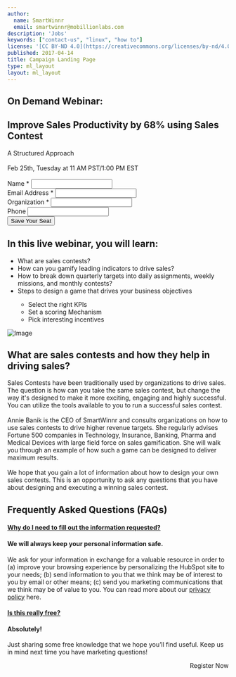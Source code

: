 ```yaml
---
author:
  name: SmartWinnr
  email: smartwinnr@mobillionlabs.com
description: 'Jobs'
keywords: ["contact-us", "linux", "how to"]
license: '[CC BY-ND 4.0](https://creativecommons.org/licenses/by-nd/4.0)'
published: 2017-04-14
title: Campaign Landing Page
type: ml_layout
layout: ml_layout
---
```


<section class="">
  <div class="ml-homepage-first-section padding50">
    <div class="row ml-margin0 ml_div_contents_in_center">
      <div class="col-lg-6 col-md-6 col-sm-12 col-xs-12">
        <h1>On Demand Webinar:</h1>
        <h1>Improve Sales Productivity by 68% using Sales Contest</h1>
        <div class="ml-font20">A Structured Approach</div></br>
        <div class="ml-subtext">Feb 25th, Tuesday at 11 AM PST/1:00 PM EST</div></br>
      </div>
      <div class="col-lg-6 col-md-6 col-sm-12 col-xs-12 padding0 ml-margin0 ml_zindex1">
        <!-- Begin Mailchimp Signup Form -->
        <link href="//cdn-images.mailchimp.com/embedcode/classic-10_7.css" rel="stylesheet" type="text/css">
        <style type="text/css">
          #mc_embed_signup{background:#fff; clear:left; font:14px Helvetica,Arial,sans-serif; }
          /* Add your own Mailchimp form style overrides in your site stylesheet or in this style block.
            We recommend moving this block and the preceding CSS link to the HEAD of your HTML file. */
        </style>
        <div id="" class="ml_blog_signup ml_body_text_black">
        <form action="https://smartwinnr.us16.list-manage.com/subscribe/post?u=3372c8181d39adec2a3eaf411&amp;id=54a5499385" method="post" id="mc-embedded-subscribe-form" name="mc-embedded-subscribe-form" class="validate" target="_blank" novalidate>
            <div id="mc_embed_signup_scroll">
          <!-- <h2>Subscribe</h2> -->
        <!-- <div class="indicates-required"><span class="asterisk">*</span> indicates required</div> -->
        <div class="mc-field-group">
          <label for="mce-NAME">Name  <span class="asterisk">*</span>
        </label>
          <input type="text" value="" name="NAME" class="required" id="mce-NAME">
        </div>
        <div class="mc-field-group">
          <label for="mce-EMAIL">Email Address  <span class="asterisk">*</span>
        </label>
          <input type="email" value="" name="EMAIL" class="required email" id="mce-EMAIL">
        </div>
        <div class="mc-field-group">
          <label for="mce-ORG">Organization  <span class="asterisk">*</span>
        </label>
          <input type="text" value="" name="ORG" class="required" id="mce-ORG">
        </div>
        <div class="mc-field-group">
          <label for="mce-PHONE">Phone </label>
          <input type="text" value="" name="PHONE" class="" id="mce-PHONE">
        </div>
          <div id="mce-responses" class="clear">
            <div class="response" id="mce-error-response" style="display:none"></div>
            <div class="response" id="mce-success-response" style="display:none"></div>
          </div>    <!-- real people should not fill this in and expect good things - do not remove this or risk form bot signups-->
            <div style="position: absolute; left: -5000px;" aria-hidden="true"><input type="text" name="b_3372c8181d39adec2a3eaf411_54a5499385" tabindex="-1" value=""></div>
            <div class="clear"><input type="submit" value="Save Your Seat" name="subscribe" id="mc-embedded-subscribe" class="button"></div>
            </div>
        </form>
        </div>
        <script type='text/javascript' src='//s3.amazonaws.com/downloads.mailchimp.com/js/mc-validate.js'></script><script type='text/javascript'>(function($) {window.fnames = new Array(); window.ftypes = new Array();fnames[1]='NAME';ftypes[1]='text';fnames[2]='LNAME';ftypes[2]='text';fnames[0]='EMAIL';ftypes[0]='email';fnames[4]='ORG';ftypes[4]='text';fnames[9]='PHONE';ftypes[9]='text';fnames[3]='TRACK';ftypes[3]='text';fnames[5]='LEASOURCED';ftypes[5]='text';fnames[6]='JOBTITLE';ftypes[6]='text';fnames[7]='STATUS';ftypes[7]='text';fnames[8]='INDUSTRY';ftypes[8]='text';}(jQuery));var $mcj = jQuery.noConflict(true);</script>
        <!--End mc_embed_signup-->
      </div>
    </div>
  </div>

  <div class="padding50 ml-background-white">
    <div class="row ml_div_contents_in_center">
      <div class="col-lg-6 col-md-12 col-sm-12 col-xs-12">
        <h2 class="ml-padding-top10">In this live webinar, you will learn:</h2>
        <ul class="ml_font_1 ml_ul_tick">
          <li class="ml-margin-top10">What are sales contests?</li>
          <li class="ml-margin-top10">How can you gamify leading indicators to drive sales?</li>
          <li class="ml-margin-top10">How to break down quarterly targets into daily assignments, weekly missions, and monthly contests?</li>
          <li class="ml-margin-top10">Steps to design a game that drives your business objectives</li>
          <ul class="ml_font_1 ml_ul_tick">
            <li class="ml-margin-top10">Select the right KPIs</li>
            <li class="ml-margin-top10">Set a scoring Mechanism</li>
            <li class="ml-margin-top10">Pick interesting incentives</li>
          </ul>
        </ul>
      </div>
      <div class="col-lg-6 col-md-12 col-sm-12 col-xs-12 text-center padding0 ml_zindex1">
        <img class="ml-image ml-margin-bottom0" alt="Image" src="https://res.cloudinary.com/smartwinnr/image/upload/f_auto,q_auto/v1581428551/website/Images/sales_productivity_dxfy3v.png"/>
      </div>
    </div>
  </div>

  <div class="padding50 ml-background-white">
    <div class="row">
      <div class="col-lg-4 col-md-12 col-sm-12 col-xs-12">
        <h2 class="ml_text_bold">What are sales contests and how they help in driving sales?</h2>
      </div>
      <div class="col-lg-8 col-md-12 col-sm-12 col-xs-12 text-center padding0 ml_zindex1">
        <div class="ml-font20" align="left">Sales Contests have been traditionally used by organizations to drive sales. The question is how can you take the same sales contest, but change the way it's designed to make it more exciting, engaging and highly successful. You can utilize the tools available to you to run a successful sales contest.</div><br>
        <div class="ml-font20" align="left">Annie Banik is the CEO of SmartWinnr and consults organizations on how to use sales contests to drive higher revenue targets. She regularly advises Fortune 500 companies in Technology, Insurance, Banking, Pharma and Medical Devices with large field force on sales gamification. She will walk you through an example of how such a game can be designed to deliver maximum results.</div><br>
        <div class="ml-font20" align="left">We hope that you gain a lot of information about how to design your own sales contests. This is an opportunity to ask any questions that you have about designing and executing a winning sales contest.</div>
      </div>
    </div>
  </div>

  <div class="padding50">
    <h2 class="text-center ml-margin-bottom30">Frequently Asked Questions (FAQs)</h2>
    <div class="ml_accordian">
      <div class="ml_accordian_panel">
        <div class="ml_accordian_panel_heading">
          <h4 class="ml_panel_title">
            <a class="ml_body_text_black" data-toggle="collapse" href="#collapse1"><i class="fa fa-chevron-right ml-margin-right10"></i>Why do I need to fill out the information requested?</a>
          </h4>
        </div>
        <div id="collapse1" class="panel-collapse collapse">
          <div class="ml_panel_body">
            <h4 class="ml-margin-bottom10">We will always keep your personal information safe.</h4>
            <div class="ml-subtext">We ask for your information in exchange for a valuable resource in order to (a) improve your browsing experience by personalizing the HubSpot site to your needs; (b) send information to you that we think may be of interest to you by email or other means; (c) send you marketing communications that we think may be of value to you. You can read more about our <a class="ml_body_text_blue" target="_blank" href="https://www.smartwinnr.com/about-us/privacy-policy/">privacy policy</a> here.</div>
          </div>
        </div>
      </div>
      <div class="ml_accordian_panel">
        <div class="ml_accordian_panel_heading">
          <h4 class="ml_panel_title">
            <a class="ml_body_text_black" data-toggle="collapse" href="#collapse2"><i class="fa fa-chevron-right ml-margin-right10"></i>Is this really free?</a>
          </h4>
        </div>
        <div id="collapse2" class="panel-collapse collapse">
          <div class="ml_panel_body">
            <h4 class="ml-margin-bottom10">Absolutely!</h4>
            <div class="ml-subtext">Just sharing some free knowledge that we hope you’ll find useful. Keep us in mind next time you have marketing questions!</div>
          </div>
        </div>
      </div>
    </div>
    <p align="right" class="ml-padding-top ml-padding-bottom10" onclick="topFunction()"><a class="ml-request-demo-button" align="center">Register Now</a></p>
  </div>
</section>

<script>
//Get the button
var mybutton = document.getElementById("myBtn");

// When the user scrolls down 20px from the top of the document, show the button
window.onscroll = function() {scrollFunction()};

function scrollFunction() {
  if (document.body.scrollTop > 20 || document.documentElement.scrollTop > 20) {
    mybutton.style.display = "block";
  } else {
    mybutton.style.display = "none";
  }
}

// When the user clicks on the button, scroll to the top of the document
function topFunction() {
  document.body.scrollTop = 0;
  document.documentElement.scrollTop = 0;
}
</script>